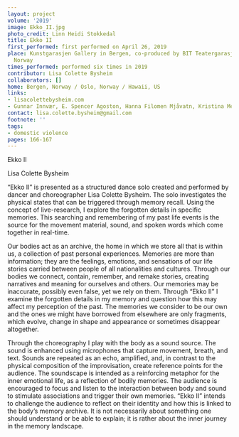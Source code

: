 ```yaml
---
layout: project
volume: '2019'
image: Ekko_II.jpg
photo_credit: Linn Heidi Stokkedal
title: Ekko II
first_performed: first performed on April 26, 2019
place: Kunstgarasjen Gallery in Bergen, co-produced by BIT Teatergarasjen., Bergen,
  Norway
times_performed: performed six times in 2019
contributor: Lisa Colette Bysheim
collaborators: []
home: Bergen, Norway / Oslo, Norway / Hawaii, US
links:
- lisacolettebysheim.com
- Gunnar Innvær, E. Spencer Agoston, Hanna Filomen Mjåvatn, Kristina Melbø Valvik
contact: lisa.colette.bysheim@gmail.com
footnote: ''
tags:
- domestic violence
pages: 166-167
---
```



Ekko II

Lisa Colette Bysheim

“Ekko II” is presented as a structured dance solo created and performed by dancer and choreographer Lisa Colette Bysheim. The solo investigates the physical states that can be triggered through memory recall. Using the concept of live-research, I explore the forgotten details in specific memories. This searching and remembering of my past life events is the source for the movement material, sound, and spoken words which come together in real-time.

Our bodies act as an archive, the home in which we store all that is within us, a collection of past personal experiences. Memories are more than information; they are the feelings, emotions, and sensations of our life stories carried between people of all nationalities and cultures. Through our bodies we connect, contain, remember, and remake stories, creating narratives and meaning for ourselves and others. Our memories may be inaccurate, possibly even false, yet we rely on them. Through “Ekko II” I examine the forgotten details in my memory and question how this may affect my perception of the past. The memories we consider to be our own and the ones we might have borrowed from elsewhere are only fragments, which evolve, change in shape and appearance or sometimes disappear altogether.

Through the choreography I play with the body as a sound source. The sound is enhanced using microphones that capture movement, breath, and text. Sounds are repeated as an echo, amplified, and, in contrast to the physical composition of the improvisation, create reference points for the audience. The soundscape is intended as a reinforcing metaphor for the inner emotional life, as a reflection of bodily memories. The audience is encouraged to focus and listen to the interaction between body and sound to stimulate associations and trigger their own memories. “Ekko II” intends to challenge the audience to reflect on their identity and how this is linked to the body’s memory archive. It is not necessarily about something one should understand or be able to explain; it is rather about the inner journey in the memory landscape.
